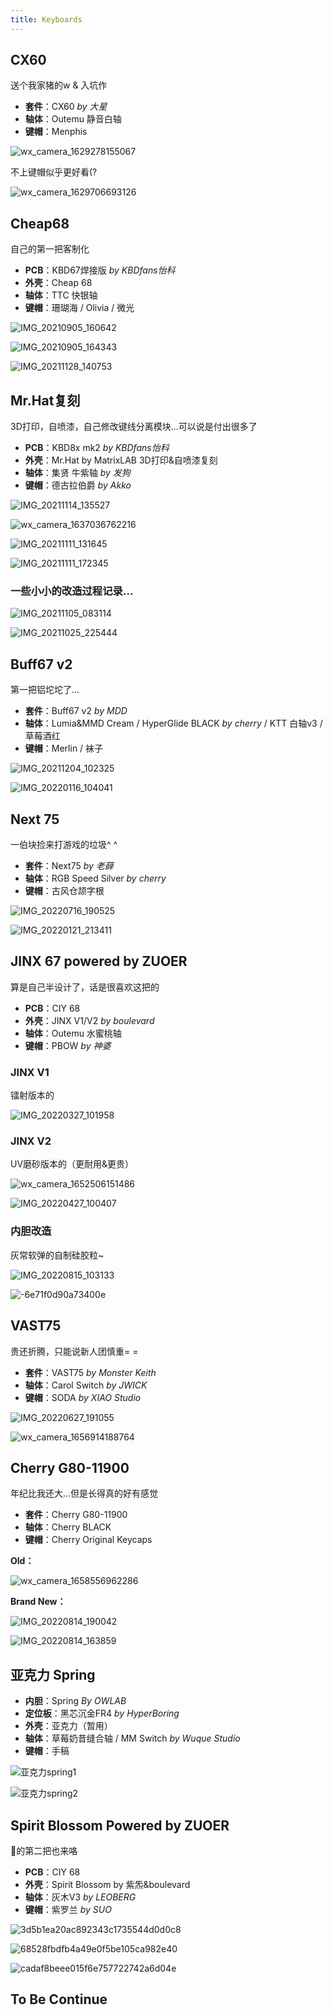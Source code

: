 ```yaml
---
title: Keyboards
---
```


## CX60

送个我家猪的w & 入坑作

- **套件**：CX60 *by 大星*
- **轴体**：Outemu 静音白轴
- **键帽**：Menphis

![wx_camera_1629278155067](wx_camera_1629278155067.jpg)

不上键帽似乎更好看(?

![wx_camera_1629706693126](wx_camera_1629706693126.jpg)

## Cheap68

自己的第一把客制化

- **PCB**：KBD67焊接版 *by KBDfans怡科*
- **外壳**：Cheap 68
- **轴体**：TTC 快银轴
- **键帽**：珊瑚海 / Olivia / 微光

![IMG_20210905_160642](IMG_20210905_160642.jpg)

![IMG_20210905_164343](IMG_20210905_164343.jpg)

![IMG_20211128_140753](IMG_20211128_140753.jpg)

## Mr.Hat复刻

3D打印，自喷漆，自己修改键线分离模块...可以说是付出很多了

- **PCB**：KBD8x mk2 *by KBDfans怡科*
- **外壳**：Mr.Hat by MatrixLAB 3D打印&自喷漆复刻
- **轴体**：集贤 牛紫轴 *by 发狗*
- **键帽**：德古拉伯爵 *by Akko*

![IMG_20211114_135527](IMG_20211114_135527.jpg)

![wx_camera_1637036762216](wx_camera_1637036762216.jpg)

![IMG_20211111_131645](IMG_20211111_131645.jpg)

![IMG_20211111_172345](IMG_20211111_172345.jpg)

### 一些小小的改造过程记录...

![IMG_20211105_083114](IMG_20211105_083114.jpg)

![IMG_20211025_225444](IMG_20211025_225444.jpg)

## Buff67 v2

第一把铝坨坨了...

- **套件**：Buff67 v2 *by MDD*
- **轴体**：Lumia&MMD Cream / HyperGlide BLACK *by cherry* / KTT 白轴v3 / 草莓酒红
- **键帽**：Merlin / 袜子

![IMG_20211204_102325](IMG_20211204_102325.jpg)

![IMG_20220116_104041](IMG_20220116_104041.jpg)

## Next 75

一伯块捡来打游戏的垃圾^ ^

- **套件**：Next75 *by 老薛*
- **轴体**：RGB Speed Silver *by cherry*
- **键帽**：古风仓颉字根

![IMG_20220716_190525](IMG_20220716_190525.jpg)

![IMG_20220121_213411](IMG_20220121_213411.jpg)

## JINX 67 powered by ZUOER

算是自己半设计了，话是很喜欢这把的

- **PCB**：CIY 68
- **外壳**：JINX V1/V2 *by boulevard*
- **轴体**：Outemu 水蜜桃轴
- **键帽**：PBOW *by 神婆*

### JINX V1

镭射版本的

![IMG_20220327_101958](IMG_20220327_101958.jpg)

### JINX V2

UV磨砂版本的（更耐用&更贵）

![wx_camera_1652506151486](wx_camera_1652506151486.jpg)

![IMG_20220427_100407](IMG_20220427_100407.jpg)

### 内胆改造

灰常软弹的自制硅胶粒~

![IMG_20220815_103133](IMG_20220815_103133.jpg)

![-6e71f0d90a73400e](-6e71f0d90a73400e.jpg)

## VAST75

贵还折腾，只能说新人团慎重= =

- **套件**：VAST75 *by Monster Keith*
- **轴体**：Carol Switch *by JWICK*
- **键帽**：SODA *by XIAO Studio*

![IMG_20220627_191055](IMG_20220627_191055.jpg)

![wx_camera_1656914188764](wx_camera_1656914188764.jpg)

## Cherry G80-11900

年纪比我还大...但是长得真的好有感觉

- **套件**：Cherry G80-11900
- **轴体**：Cherry BLACK
- **键帽**：Cherry Original Keycaps

**Old：**

![wx_camera_1658556962286](wx_camera_1658556962286.jpg)

**Brand New：**

![IMG_20220814_190042](IMG_20220814_190042.jpg)

![IMG_20220814_163859](IMG_20220814_163859.jpg)

## 亚克力 Spring

- **内胆**：Spring *By OWLAB*
- **定位板**：黑芯沉金FR4 *by HyperBoring*
- **外壳**：亚克力（暂用）
- **轴体**：草莓奶昔缝合轴 / MM Switch *by Wuque Studio*
- **键帽**：手稿

![亚克力spring1](亚克力spring1.jpg)

![亚克力spring2](亚克力spring2.jpg)

## Spirit Blossom Powered by ZUOER

🐽的第二把也来咯

- **PCB**：CIY 68
- **外壳**：Spirit Blossom by 紫炁&boulevard
- **轴体**：灰木V3 *by LEOBERG*
- **键帽**：紫罗兰 *by SUO*

![3d5b1ea20ac892343c1735544d0d0c8](3d5b1ea20ac892343c1735544d0d0c8.jpg)

![68528fbdfb4a49e0f5be105ca982e40](68528fbdfb4a49e0f5be105ca982e40.jpg)

![cadaf8beee015f6e757722742a6d04e](cadaf8beee015f6e757722742a6d04e.jpg)

## To Be Continue